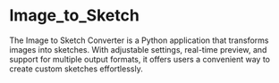 # Image_to_Sketch
The Image to Sketch Converter is a Python application that transforms images into sketches. With adjustable settings, real-time preview, and support for multiple output formats, it offers users a convenient way to create custom sketches effortlessly.
